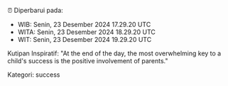 ⏰ Diperbarui pada:
- WIB: Senin, 23 Desember 2024 17.29.20 UTC
- WITA: Senin, 23 Desember 2024 18.29.20 UTC
- WIT: Senin, 23 Desember 2024 19.29.20 UTC

Kutipan Inspiratif:
"At the end of the day, the most overwhelming key to a child's success is the positive involvement of parents."


Kategori: success


